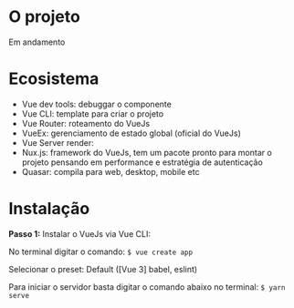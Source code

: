 # O projeto

Em andamento

# Ecosistema

* Vue dev tools: debuggar o componente
* Vue CLI: template para criar o projeto
* Vue Router: roteamento do VueJs
* VueEx: gerenciamento de estado global (oficial do VueJs)
* Vue Server render: 
* Nux.js: framework do VueJs, tem um pacote pronto para montar o projeto pensando em performance e estratégia de autenticação
* Quasar: compila para web, desktop, mobile etc

# Instalação

**Passo 1:** Instalar o VueJs via Vue CLI:

No terminal digitar o comando: 
`$ vue create app`

Selecionar o preset: Default ([Vue 3] babel, eslint)

Para iniciar o servidor basta digitar o comando abaixo no terminal:
`$ yarn serve`